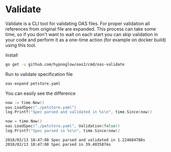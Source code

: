 # Validate

Validate is a CLI tool for validating OAS files. For proper validation all
references from original file are expanded. This process can take some time,
so if you don't want to wait on each start you can skip validation in your
code and perform it as a one-time action (for example on docker build)
using this tool.

Install

```sh
go get -u github.com/hypnoglow/oas2/cmd/oas-validate
```

Run to validate specification file

```sh
oas-expand petstore.yaml
```

You can easily see the difference

```go
now := time.Now()
oas.LoadSpec("./petstore.yaml")
log.Printf("Spec parsed and validated in %s\n", time.Since(now))

now = time.Now()
oas.LoadSpec("./petstore.yaml", Validation(false))
log.Printf("Spec parsed in %s\n", time.Since(now))
```

```
2018/02/13 18:47:08 Spec parsed and validated in 1.224684788s
2018/02/13 18:47:08 Spec parsed in 39.403587ms
```